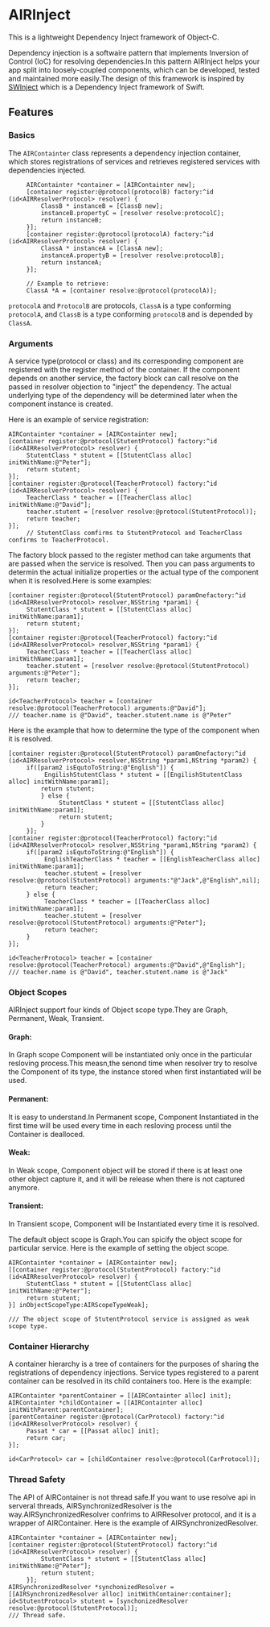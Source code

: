 # AIRInject
This is a lightweight Dependency Inject framework of Object-C.

Dependency injection is a softwaire pattern that implements Inversion of Control (IoC) for resolving dependencies.In this pattern AIRInject helps your app split into loosely-coupled components, which can be developed, tested and maintained more easily.The design of this framework is inspired by [SWInject] which is a Dependency Inject framework of Swift.

[SWinject]: https://github.com/Swinject/Swinject "SWInject"

## Features

### Basics

The `AIRContainter` class represents a dependency injection container, which stores registrations of services and retrieves registered services with dependencies injected.
```Object-C
     AIRContainter *container = [AIRContainter new];
     [container register:@protocol(protocolB) factory:^id (id<AIRResolverProtocol> resolver) {
         ClassB * instanceB = [ClassB new];
         instanceB.propertyC = [resolver resolve:protocolC];
         return instanceB;
     }];
     [container register:@protocol(protocolA) factory:^id (id<AIRResolverProtocol> resolver) {
         ClassA * instanceA = [ClassA new];
         instanceA.propertyB = [resolver resolve:protocolB];
         return instanceA;
     }];
     
     // Example to retrieve:
     ClassA *A = [container resolve:@protocol(protocolA)];
```    
`protocolA` and `ProtocolB` are protocols, `ClassA` is a type conforming `protocolA`, and `ClassB` is a type conforming `protocolB` and is depended by `ClassA`.
    
### Arguments

A service type(protocol or class) and its corresponding component are registered with the register method of the container. If the component depends on another service, the factory block can call resolve on the passed in resolver objection to "inject" the dependency. The actual underlying type of the dependency will be determined later when the component instance is created.

Here is an example of service registration:

```Object-C
AIRContainter *container = [AIRContainter new];
[container register:@protocol(StutentProtocol) factory:^id (id<AIRResolverProtocol> resolver) {     
     StutentClass * stutent = [[StutentClass alloc] initWithName:@"Peter"];
     return stutent;
}];
[container register:@protocol(TeacherProtocol) factory:^id (id<AIRResolverProtocol> resolver) {
     TeacherClass * teacher = [[TeacherClass alloc] initWithName:@"David"];
     teacher.stutent = [resolver resolve:@protocol(StutentProtocol)];
     return teacher;
}];
     // StutentClass comfirms to StutentProtocol and TeacherClass confirms to TeacherProtocol.
``` 
The factory block passed to the register method can take arguments that are passed when the service is resolved. Then you can pass arguments to determin the actual initialize properties or the actual type of the component when it is resolved.Here is some examples:

```Object-C
[container register:@protocol(StutentProtocol) paramOnefactory:^id (id<AIRResolverProtocol> resolver,NSString *param1) {
     StutentClass * stutent = [[StutentClass alloc] initWithName:param1];
     return stutent;
}];
[container register:@protocol(TeacherProtocol) factory:^id (id<AIRResolverProtocol> resolver,NSString *param1) {
     TeacherClass * teacher = [[TeacherClass alloc] initWithName:param1];
     teacher.stutent = [resolver resolve:@protocol(StutentProtocol) arguments:@"Peter"];
     return teacher;
}];

id<TeacherProtocol> teacher = [container resolve:@protocol(TeacherProtocol) arguments:@"David"];
/// teacher.name is @"David", teacher.stutent.name is @"Peter"
```

Here is the example that how to determine the type of the component when it is resolved.

```Object-C
[container register:@protocol(StutentProtocol) paramOnefactory:^id (id<AIRResolverProtocol> resolver,NSString *param1,NString *param2) {
     if([param2 isEqutoToString:@"English"]) {
          EngilishStutentClass * stutent = [[EngilishStutentClass alloc] initWithName:param1];
         return stutent;
         } else {
              StutentClass * stutent = [[StutentClass alloc] initWithName:param1];
              return stutent;
         }
     }];
[container register:@protocol(TeacherProtocol) factory:^id (id<AIRResolverProtocol> resolver,NSString *param1,NString *param2) {
     if([param2 isEqutoToString:@"English"]) {
          EnglishTeacherClass * teacher = [[EnglishTeacherClass alloc] initWithName:param1];
          teacher.stutent = [resolver resolve:@protocol(StutentProtocol) arguments:"@"Jack",@"English",nil];  
          return teacher;     
     } else {
          TeacherClass * teacher = [[TeacherClass alloc] initWithName:param1]; 
          teacher.stutent = [resolver resolve:@protocol(StutentProtocol) arguments:@"Peter"];
          return teacher;
     }
}];
     
id<TeacherProtocol> teacher = [container resolve:@protocol(TeacherProtocol) arguments:@"David",@"English"];
/// teacher.name is @"David", teacher.stutent.name is @"Jack"
```

### Object Scopes

AIRInject support four kinds of Object scope type.They are Graph, Permanent, Weak, Transient.

#### Graph:
In Graph scope Component will be instantiated only once in the particular resloving process.This measn,the senond time when resolver try to resolve the Component of its type, the instance stored when first instantiated will be used.

#### Permanent:
It is easy to understand.In Permanent scope, Component Instantiated in the first time will be used every time in each resloving process until the Container is dealloced.

#### Weak:
In Weak scope, Component object will be stored if there is at least one other object capture it, and it will be release when there is not captured anymore.

#### Transient:
In Transient scope, Component will be Instantiated every time it is resolved.

The default object scope is Graph.You can spicify the object scope for particular service.
Here is the example of setting the object scope.

```Object-C
AIRContainter *container = [AIRContainter new];
[[container register:@protocol(StutentProtocol) factory:^id (id<AIRResolverProtocol> resolver) {
     StutentClass * stutent = [[StutentClass alloc] initWithName:@"Peter"];
     return stutent;
}] inObjectScopeType:AIRScopeTypeWeak];
     
/// The object scope of StutentProtocol service is assigned as weak scope type.
```

### Container Hierarchy
A container hierarchy is a tree of containers for the purposes of sharing the registrations of dependency injections. Service types registered to a parent container can be resolved in its child containers too.
Here is the example:

```Object-C
AIRContainter *parentContainer = [[AIRContainter alloc] init];
AIRContainter *childContainer = [[AIRContainter alloc] initWithParent:parentContainer];
[parentContainer register:@protocol(CarProtocol) factory:^id (id<AIRResolverProtocol> resolver) {
     Passat * car = [[Passat alloc] init];
     return car;
}];

id<CarProtocol> car = [childContainer resolve:@protocol(CarProtocol)];

```

### Thread Safety
The API of AIRContainer is not thread safe.If you want to use resolve api in serveral threads, AIRSynchronizedResolver is the way.AIRSynchronizedResolver confrims to AIRResolver protocol, and it is a wrapper of AIRContainer.
Here is the example of AIRSynchronizedResolver.
```Object-C
AIRContainter *container = [AIRContainter new];
[container register:@protocol(StutentProtocol) factory:^id (id<AIRResolverProtocol> resolver) {
         StutentClass * stutent = [[StutentClass alloc] initWithName:@"Peter"];
         return stutent;
     }];
AIRSynchronizedResolver *synchonizedResolver = [[AIRSynchronizedResolver alloc] initWithContainer:container];
id<StutentProtocol> stutent = [synchonizedResolver resolve:@protocol(StutentProtocol)];
/// Thread safe.

```
